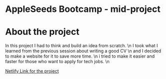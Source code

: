 # AppleSeeds Bootcamp - mid-project 

# About the project
In this project I had to think and build an idea from scratch. \n
I took what I learned from the previous session about writing a good CV \n
and I decided to make a website for it to save more time. \n
i tried to make it easier and faster for those who want to apply for tech jobs. \n




[Netlify Link for the project](https://resume-cv-builder.netlify.app/)
